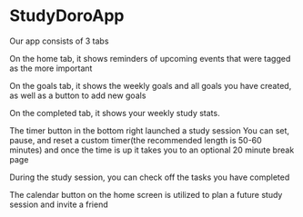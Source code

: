 # StudyDoroApp
Our app consists of 3 tabs

On the home tab, it shows reminders of  upcoming events that were tagged as the more important

On the goals tab, it shows the weekly goals and all goals you have created, as well as a button to add new goals

On the completed tab, it shows your weekly study stats.

The timer button in the bottom right launched a study session
You can set, pause, and reset a custom timer(the recommended length is 50-60 minutes) and once the time is up it takes you to an optional 20 minute break page

During the study session, you can check off the tasks you have completed

The calendar button on the home screen is utilized to plan a future study session and invite a friend

